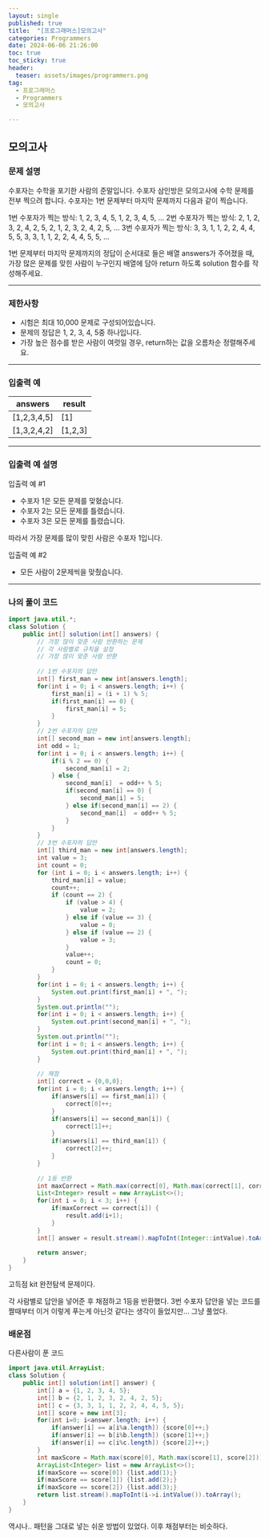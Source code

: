 ```yaml
---
layout: single
published: true
title:  "[프로그래머스]모의고사"
categories: Programmers
date: 2024-06-06 21:26:00
toc: true
toc_sticky: true
header:
  teaser: assets/images/programmers.png
tag:   
  - 프로그래머스
  - Programmers
  - 모의고사

---
```


## 모의고사

### 문제 설명

수포자는 수학을 포기한 사람의 준말입니다. 수포자 삼인방은 모의고사에 수학 문제를 전부 찍으려 합니다. 수포자는 1번 문제부터 마지막 문제까지 다음과 같이 찍습니다.

1번 수포자가 찍는 방식: 1, 2, 3, 4, 5, 1, 2, 3, 4, 5, ...
2번 수포자가 찍는 방식: 2, 1, 2, 3, 2, 4, 2, 5, 2, 1, 2, 3, 2, 4, 2, 5, ...
3번 수포자가 찍는 방식: 3, 3, 1, 1, 2, 2, 4, 4, 5, 5, 3, 3, 1, 1, 2, 2, 4, 4, 5, 5, ...

1번 문제부터 마지막 문제까지의 정답이 순서대로 들은 배열 answers가 주어졌을 때, 가장 많은 문제를 맞힌 사람이 누구인지 배열에 담아 return 하도록 solution 함수를 작성해주세요.

----------------

### 제한사항

* 시험은 최대 10,000 문제로 구성되어있습니다.
* 문제의 정답은 1, 2, 3, 4, 5중 하나입니다.
* 가장 높은 점수를 받은 사람이 여럿일 경우, return하는 값을 오름차순 정렬해주세요.

----------------

### 입출력 예

|answers	|result	|
|---|---|
|[1,2,3,4,5]|	[1]	|
|[1,3,2,4,2]|	[1,2,3]	|

----------------

### 입출력 예 설명

입출력 예 #1  

* 수포자 1은 모든 문제를 맞혔습니다.
* 수포자 2는 모든 문제를 틀렸습니다.
* 수포자 3은 모든 문제를 틀렸습니다.
    
따라서 가장 문제를 많이 맞힌 사람은 수포자 1입니다.  

입출력 예 #2  

* 모든 사람이 2문제씩을 맞췄습니다.
  

  

  

----------------

### 나의 풀이 코드

```java
import java.util.*;
class Solution {
    public int[] solution(int[] answers) {
        // 가장 많이 맞춘 사람 반환하는 문제
        // 각 사람별로 규칙을 설정
        // 가장 많이 맞춘 사람 반환
        
        // 1번 수포자의 답안
        int[] first_man = new int[answers.length];
        for(int i = 0; i < answers.length; i++) {
            first_man[i] = (i + 1) % 5;
            if(first_man[i] == 0) {
                first_man[i] = 5;
            }
        }
        // 2번 수포자의 답안
        int[] second_man = new int[answers.length];
        int odd = 1;
        for(int i = 0; i < answers.length; i++) {
            if(i % 2 == 0) {
                second_man[i] = 2;
            } else {
                second_man[i]  = odd++ % 5;
                if(second_man[i] == 0) {
                    second_man[i] = 5;
                } else if(second_man[i] == 2) {
                    second_man[i]  = odd++ % 5;
                }
            }
        }       
        // 3번 수포자의 답안
        int[] third_man = new int[answers.length];
        int value = 3;
        int count = 0;
        for (int i = 0; i < answers.length; i++) {
            third_man[i] = value;
            count++;
            if (count == 2) {
                if (value > 4) {
                    value = 2;
                } else if (value == 3) {
                    value = 0;
                } else if (value == 2) {
                    value = 3;
                }
                value++;
                count = 0; 
            }
        }
        for(int i = 0; i < answers.length; i++) {
            System.out.print(first_man[i] + ", ");
        }
        System.out.println("");
        for(int i = 0; i < answers.length; i++) {
            System.out.print(second_man[i] + ", ");
        }
        System.out.println("");
        for(int i = 0; i < answers.length; i++) {
            System.out.print(third_man[i] + ", ");
        }
        
        // 채점
        int[] correct = {0,0,0};
        for(int i = 0; i < answers.length; i++) {
            if(answers[i] == first_man[i]) {
                correct[0]++;
            }
            if(answers[i] == second_man[i]) {
                correct[1]++;
            }
            if(answers[i] == third_man[i]) {
                correct[2]++;
            }
        }
        
        // 1등 반환
        int maxCorrect = Math.max(correct[0], Math.max(correct[1], correct[2]));
        List<Integer> result = new ArrayList<>();
        for(int i = 0; i < 3; i++) {
            if(maxCorrect == correct[i]) {
                result.add(i+1);
            }
        }
        int[] answer = result.stream().mapToInt(Integer::intValue).toArray();
        
        return answer;
    }
}
```

고득점 kit 완전탐색 문제이다.  

각 사람별로 답안을 넣어준 후 채점하고 1등을 반환했다. 3번 수포자 답안을 넣는 코드를 짤때부터 이거 이렇게 푸는게 아닌것 같다는 생각이 들었지만... 그냥 풀었다.
        

### 배운점

다른사람이 푼 코드
```java
import java.util.ArrayList;
class Solution {
    public int[] solution(int[] answer) {
        int[] a = {1, 2, 3, 4, 5};
        int[] b = {2, 1, 2, 3, 2, 4, 2, 5};
        int[] c = {3, 3, 1, 1, 2, 2, 4, 4, 5, 5};
        int[] score = new int[3];
        for(int i=0; i<answer.length; i++) {
            if(answer[i] == a[i%a.length]) {score[0]++;}
            if(answer[i] == b[i%b.length]) {score[1]++;}
            if(answer[i] == c[i%c.length]) {score[2]++;}
        }
        int maxScore = Math.max(score[0], Math.max(score[1], score[2]));
        ArrayList<Integer> list = new ArrayList<>();
        if(maxScore == score[0]) {list.add(1);}
        if(maxScore == score[1]) {list.add(2);}
        if(maxScore == score[2]) {list.add(3);}
        return list.stream().mapToInt(i->i.intValue()).toArray();
    }
}
```

역시나..
패턴을 그대로 넣는 쉬운 방법이 있었다. 이후 채점부터는 비슷하다.
